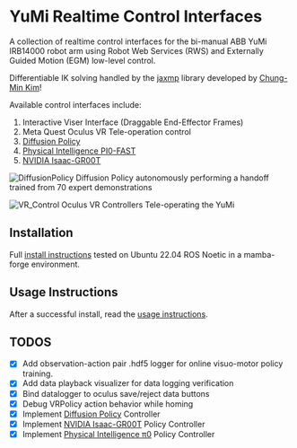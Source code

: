 # YuMi Realtime Control Interfaces

A collection of realtime control interfaces for the bi-manual ABB YuMi IRB14000 robot arm using Robot Web Services (RWS) and Externally Guided Motion (EGM) low-level control.

Differentiable IK solving handled by the [jaxmp](https://github.com/chungmin99/jaxmp) library developed by [Chung-Min Kim](https://chungmin99.github.io/)! 

Available control interfaces include:
1. Interactive Viser Interface (Draggable End-Effector Frames)
2. Meta Quest Oculus VR Tele-operation control
3. [Diffusion Policy](https://diffusion-policy.cs.columbia.edu/)
4. [Physical Intelligence PI0-FAST](https://www.physicalintelligence.company/research/fast)
5. [NVIDIA Isaac-GR00T](https://developer.nvidia.com/isaac/gr00t)

![DiffusionPolicy](data/media/DiffusionPolicyHandoffYuMi.gif)
Diffusion Policy autonomously performing a handoff trained from 70 expert demonstrations

![VR_Control](data/media/YuMiTeleopVR.gif)
Oculus VR Controllers Tele-operating the YuMi

## Installation
Full [install instructions](INSTALL.md) tested on Ubuntu 22.04 ROS Noetic in a mamba-forge environment.

## Usage Instructions
After a successful install, read the [usage instructions](USAGE_GUIDE.md).

## TODOS

- [x] Add observation-action pair .hdf5 logger for online visuo-motor policy training.
- [x] Add data playback visualizer for data logging verification
- [x] Bind datalogger to oculus save/reject data buttons
- [x] Debug VRPolicy action behavior while homing
- [x] Implement [Diffusion Policy](https://diffusion-policy.cs.columbia.edu/) Controller
- [x] Implement [NVIDIA Isaac-GR00T](https://developer.nvidia.com/isaac/gr00t) Policy Controller
- [x] Implement [Physical Intelligence π0](https://www.physicalintelligence.company/blog/pi0) Policy Controller
